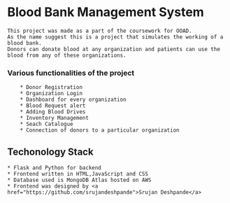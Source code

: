 # Blood Bank Management System 
    This project was made as a part of the coursework for OOAD.
    As the name suggest this is a project that simulates the working of a blood bank. 
    Donors can donate blood at any organization and patients can use the blood from any of these organizations.

### Various functionalities of the project
        * Donor Registration 
        * Organization Login
        * Dashboard for every organization 
        * Blood Request alert
        * Adding Blood Drives
        * Inventory Management
        * Seach Catalogue 
        * Connection of donors to a particular organization

## Techonology Stack 
    * Flask and Python for backend 
    * Frontend written in HTML,JavaScript and CSS
    * Database used is MongoDB Atlas hosted on AWS
    * Frontend was designed by <a href="https://github.com/srujandeshpande">Srujan Deshpande</a>